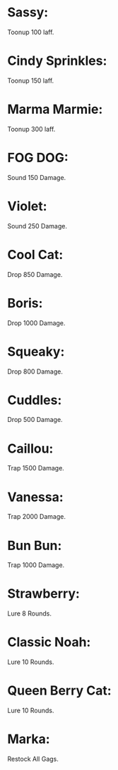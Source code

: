 # Sassy: 
Toonup 100 laff.
# Cindy Sprinkles: 
Toonup 150 laff.
# Marma Marmie: 
Toonup 300 laff.
# FOG DOG: 
Sound 150 Damage.
# Violet:
Sound 250 Damage.
# Cool Cat: 
Drop 850 Damage.
# Boris: 
Drop 1000 Damage.
# Squeaky: 
Drop 800 Damage.
# Cuddles: 
Drop 500 Damage.
# Caillou: 
Trap 1500 Damage.
# Vanessa: 
Trap 2000 Damage.
# Bun Bun: 
Trap 1000 Damage.
# Strawberry: 
Lure 8 Rounds.
# Classic Noah: 
Lure 10 Rounds.
# Queen Berry Cat: 
Lure 10 Rounds.
# Marka:
Restock All Gags.
